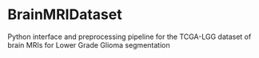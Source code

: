 # BrainMRIDataset
Python interface and preprocessing pipeline for the TCGA-LGG dataset of brain MRIs for Lower Grade Glioma segmentation
